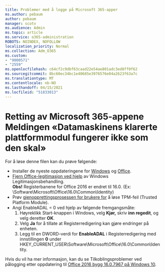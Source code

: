 ```yaml
---
title: Problemer med å logge på Microsoft 365-apper
ms.author: pebaum
author: pebaum
manager: scotv
ms.audience: Admin
ms.topic: article
ms.service: o365-administration
ROBOTS: NOINDEX, NOFOLLOW
localization_priority: Normal
ms.collection: Adm_O365
ms.custom:
- "9000571"
- "2559"
ms.openlocfilehash: c64cf2c9dbf63caad22e54ae801adc3ed8ff0f62
ms.sourcegitcommit: 8bc60ec34bc1e40685e3976576e04a2623f63a7c
ms.translationtype: MT
ms.contentlocale: nb-NO
ms.lasthandoff: 04/15/2021
ms.locfileid: "51833013"
---
```

# <a name="fixing-the-microsoft-365-apps-your-computers-trusted-platform-module-is-not-functioning-properly-message"></a>Retting av Microsoft 365-appene Meldingen «Datamaskinens klarerte plattformmodul fungerer ikke som den skal»

For å løse denne filen kan du prøve følgende:

- Installer de nyeste oppdateringene for [Windows](https://support.microsoft.com/help/4027667/windows-10-update) og [Office](https://support.office.com/article/update-office-and-your-computer-with-microsoft-update-2ab296f3-7f03-43a2-8e50-46de917611c5).
- [Fjern Office-legitimasjon ved hjelp](https://docs.microsoft.com/office/troubleshoot/office-suite-issues/another-account-already-signed-in#step-4-clear-cached-credentials-on-the-computer) av Windows Legitimasjonsbehandling.<br/>
    **Obs!** Registerbanene for Office 2016 er endret til 16.0. (Ex: \Software\Microsoft\Office\16.0\Common\Identity\)
- Prøv [gjenopprettingsprosessen for brukere for](https://docs.microsoft.com/office365/troubleshoot/administration/connection-issue-when-sign-in-office-2016#symptom-2) å løse TPM-feil (Trusted Platform Module).
- Angi EnableADAL = 0 ved hjelp av følgende fremgangsmåte:  
    1. Høyreklikk Start-knappen i Windows, velg **Kjør,** skriv **inn regedit**, og velg deretter **OK**.
    2. Velg **Ja** for å tillate at Registerredigering kan gjøre endringer på enheten.
    3. Legg til en DWORD-verdi for **EnableADAL** i Registerredigering med innstillingen **0** under HKEY_CURRENT_USER\Software\Microsoft\Office\16.0\Common\Identity.

Hvis du vil ha mer informasjon, kan du se Tilkoblingsproblemer ved pålogging etter oppdatering til [Office 2016 bygg 16.0.7967 på Windows 10](https://docs.microsoft.com/office365/troubleshoot/administration/connection-issue-when-sign-in-office-2016).